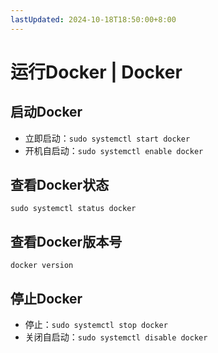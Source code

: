 ```yaml
---
lastUpdated: 2024-10-18T18:50:00+8:00
---
```


# 运行Docker | Docker

## 启动Docker

- 立即启动：```sudo systemctl start docker```
- 开机自启动：```sudo systemctl enable docker```

## 查看Docker状态

```sudo systemctl status docker```

## 查看Docker版本号

```docker version```

## 停止Docker

- 停止：```sudo systemctl stop docker```
- 关闭自启动：```sudo systemctl disable docker```